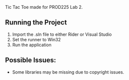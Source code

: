 Tic Tac Toe made for PROD225 Lab 2.

## Running the Project
1. Import the .sln file to either Rider or Visual Studio
2. Set the runner to Win32
3. Run the application

## Possible Issues: 
- Some libraries may be missing due to copyright issues.
